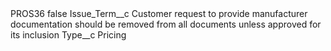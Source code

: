<?xml version="1.0" encoding="UTF-8"?>
<CustomMetadata xmlns="http://soap.sforce.com/2006/04/metadata" xmlns:xsi="http://www.w3.org/2001/XMLSchema-instance" xmlns:xsd="http://www.w3.org/2001/XMLSchema">
    <label>PROS36</label>
    <protected>false</protected>
    <values>
        <field>Issue_Term__c</field>
        <value xsi:type="xsd:string">Customer request to provide manufacturer documentation should be removed from all documents unless approved for its inclusion</value>
    </values>
    <values>
        <field>Type__c</field>
        <value xsi:type="xsd:string">Pricing</value>
    </values>
</CustomMetadata>
